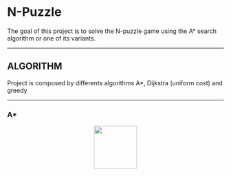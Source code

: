
# N-Puzzle

The goal of this project is to solve the N-puzzle game using the A* search algorithm or one of its variants.

---
## ALGORITHM

Project is composed by differents algorithms A*, Dijkstra (uniform cost) and greedy

---
### A*

<p align="center">
  <img width="100" height="100" src="http://www.fillmurray.com/100/100">
</p>


